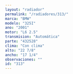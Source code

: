 ```yaml
---
layout: "radiador"
permalink: "/radiadores/313/"
marca: "BMW"
modelo: "325I"
ano: "2001"
motor: "L6 2.5"
transmision: "Automática"
parte: "432528"
clima: "Con clima"
alto: "22 7/8"
ancho: "17 1/4"
observaciones: ""
id: "313"
---
```



